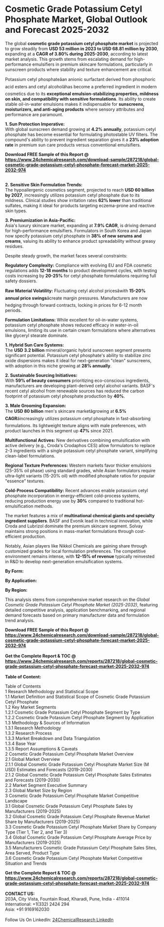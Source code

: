 <h1>Cosmetic Grade Potassium Cetyl Phosphate Market, Global Outlook and Forecast 2025-2032</h1><p>The global <strong>cosmetic grade potassium cetyl phosphate market</strong> is projected to grow steadily from <strong>USD 53 million in 2023 to USD 68.81 million by 2030</strong>, expanding at a <strong>CAGR of 3.80% during 2025-2030</strong>, according to latest market analysis. This growth stems from escalating demand for high-performance emulsifiers in premium skincare formulations, particularly in sunscreen products where stability and texture enhancement are critical.</p><p>Potassium cetyl phosphateâan anionic surfactant derived from phosphoric acid esters and cetyl alcoholâhas become a preferred ingredient in modern cosmetics due to its <strong>exceptional emulsion-stabilizing properties, mildness on skin, and compatibility with sensitive formulations</strong>. Its ability to create stable oil-in-water emulsions makes it indispensable for <strong>sunscreens, moisturizers, and anti-aging products</strong> where sensory attributes and performance are paramount.</p><p><strong>1. Sun Protection Imperative:</strong><br>
With global sunscreen demand growing at <strong>4.2% annually</strong>, potassium cetyl phosphate has become essential for formulating photostable UV filters. The compound's ability to prevent ingredient separation gives it a <strong>23% adoption rate</strong> in premium sun care products versus conventional emulsifiers.</p><div><b>Download FREE Sample of this Report @ 
            <a href="https://www.24chemicalresearch.com/download-sample/287218/global-cosmetic-grade-potassium-cetyl-phosphate-forecast-market-2025-2032-974">
            https://www.24chemicalresearch.com/download-sample/287218/global-cosmetic-grade-potassium-cetyl-phosphate-forecast-market-2025-2032-974</a></b></div><br><p><strong>2. Sensitive Skin Formulation Trends:</strong><br>
The hypoallergenic cosmetics segment, projected to reach <strong>USD 60 billion by 2027</strong>, increasingly utilizes potassium cetyl phosphate due to its mildness. Clinical studies show irritation rates <strong>62% lower</strong> than traditional sulfates, making it ideal for products targeting eczema-prone and reactive skin types.</p><p><strong>3. Premiumization in Asia-Pacific:</strong><br>
Asia's luxury skincare market, expanding at <strong>7.9% CAGR</strong>, is driving demand for high-performance emulsifiers. Formulators in South Korea and Japan now specify potassium cetyl phosphate in <strong>38% of new serums and creams</strong>, valuing its ability to enhance product spreadability without greasy residues.</p><p>Despite steady growth, the market faces several constraints:</p><p><strong>Regulatory Complexity:</strong> Compliance with evolving EU and FDA cosmetic regulations adds <strong>12-18 months</strong> to product development cycles, with testing costs increasing by <strong>20-25%</strong> for cetyl phosphate formulations requiring full safety dossiers.</p><p><strong>Raw Material Volatility:</strong> Fluctuating cetyl alcohol pricesâwith <strong>15-20% annual price swings</strong>âcreate margin pressures. Manufacturers are now hedging through forward contracts, locking in prices for 6-12 month periods.</p><p><strong>Formulation Limitations:</strong> While excellent for oil-in-water systems, potassium cetyl phosphate shows reduced efficacy in water-in-oil emulsions, limiting its use in certain cream formulations where alternatives like glyceryl stearate dominate.</p><p><strong>1. Hybrid Sun Care Systems:</strong><br>
The <strong>USD 3.2 billion</strong> mineral/organic hybrid sunscreen segment presents significant potential. Potassium cetyl phosphate's ability to stabilize zinc oxide dispersions makes it ideal for next-generation "clean" sunscreens, with adoption in this niche growing at <strong>28% annually</strong>.</p><p><strong>2. Sustainable Sourcing Initiatives:</strong><br>
With <strong>59% of beauty consumers</strong> prioritizing eco-conscious ingredients, manufacturers are developing plant-derived cetyl alcohol variants. BASF's recent cetyl alcohol from renewable sources has reduced the carbon footprint of potassium cetyl phosphate production by <strong>40%</strong>.</p><p><strong>3. Male Grooming Expansion:</strong><br>
The <strong>USD 80 billion</strong> men's skincare marketâgrowing at <strong>6.5% CAGR</strong>âincreasingly utilizes potassium cetyl phosphate in fast-absorbing formulations. Its lightweight texture aligns with male preferences, with product launches in this segment up <strong>47%</strong> since 2021.</p><p><strong>Multifunctional Actives:</strong> New derivatives combining emulsification with active delivery (e.g., Croda's Crodaphos CES) allow formulators to replace 2-3 ingredients with a single potassium cetyl phosphate variant, simplifying clean-label formulations.</p><p><strong>Regional Texture Preferences:</strong> Western markets favor thicker emulsions (25-35% oil phase) using standard grades, while Asian formulators require ultra-light variants (15-20% oil) with modified phosphate ratios for popular "essence" textures.</p><p><strong>Cold-Process Compatibility:</strong> Recent advances enable potassium cetyl phosphate incorporation in energy-efficient cold-process systems, reducing production energy use by <strong>30%</strong> compared to traditional hot-emulsification methods.</p><p>The market features a mix of <strong>multinational chemical giants and specialty ingredient suppliers</strong>. BASF and Evonik lead in technical innovation, while Croda and Lubrizol dominate the premium skincare segment. Solvay maintains strong positions in mass-market formulations through cost-efficient production.</p><p>Notably, Asian players like Nikkol Chemicals are gaining share through customized grades for local formulation preferences. The competitive environment remains intense, with <strong>12-15% of revenue</strong> typically reinvested in R&amp;D to develop next-generation emulsification systems.</p><p><strong>By Form:</strong></p><p><strong>By Application:</strong></p><p><strong>By Region:</strong></p><p>This analysis stems from comprehensive market research on the <em>Global Cosmetic Grade Potassium Cetyl Phosphate Market (2025-2032)</em>, featuring detailed competitive analysis, application benchmarking, and regional demand forecasts based on primary manufacturer data and formulation trend analysis.</p><div><b>Download FREE Sample of this Report @ 
            <a href="https://www.24chemicalresearch.com/download-sample/287218/global-cosmetic-grade-potassium-cetyl-phosphate-forecast-market-2025-2032-974">
            https://www.24chemicalresearch.com/download-sample/287218/global-cosmetic-grade-potassium-cetyl-phosphate-forecast-market-2025-2032-974</a></b></div><br><div><b>Get the Complete Report & TOC @ 
            <a href="https://www.24chemicalresearch.com/reports/287218/global-cosmetic-grade-potassium-cetyl-phosphate-forecast-market-2025-2032-974">
            https://www.24chemicalresearch.com/reports/287218/global-cosmetic-grade-potassium-cetyl-phosphate-forecast-market-2025-2032-974</a></b></div><br>
            <b>Table of Content:</b><p>Table of Contents<br />
1 Research Methodology and Statistical Scope<br />
1.1 Market Definition and Statistical Scope of Cosmetic Grade Potassium Cetyl Phosphate<br />
1.2 Key Market Segments<br />
1.2.1 Cosmetic Grade Potassium Cetyl Phosphate Segment by Type<br />
1.2.2 Cosmetic Grade Potassium Cetyl Phosphate Segment by Application<br />
1.3 Methodology & Sources of Information<br />
1.3.1 Research Methodology<br />
1.3.2 Research Process<br />
1.3.3 Market Breakdown and Data Triangulation<br />
1.3.4 Base Year<br />
1.3.5 Report Assumptions & Caveats<br />
2 Cosmetic Grade Potassium Cetyl Phosphate Market Overview<br />
2.1 Global Market Overview<br />
2.1.1 Global Cosmetic Grade Potassium Cetyl Phosphate Market Size (M USD) Estimates and Forecasts (2019-2030)<br />
2.1.2 Global Cosmetic Grade Potassium Cetyl Phosphate Sales Estimates and Forecasts (2019-2030)<br />
2.2 Market Segment Executive Summary<br />
2.3 Global Market Size by Region<br />
3 Cosmetic Grade Potassium Cetyl Phosphate Market Competitive Landscape<br />
3.1 Global Cosmetic Grade Potassium Cetyl Phosphate Sales by Manufacturers (2019-2025)<br />
3.2 Global Cosmetic Grade Potassium Cetyl Phosphate Revenue Market Share by Manufacturers (2019-2025)<br />
3.3 Cosmetic Grade Potassium Cetyl Phosphate Market Share by Company Type (Tier 1, Tier 2, and Tier 3)<br />
3.4 Global Cosmetic Grade Potassium Cetyl Phosphate Average Price by Manufacturers (2019-2025)<br />
3.5 Manufacturers Cosmetic Grade Potassium Cetyl Phosphate Sales Sites, Area Served, Product Type<br />
3.6 Cosmetic Grade Potassium Cetyl Phosphate Market Competitive Situation and Trends<br />
</p><div><b>Get the Complete Report & TOC @ 
            <a href="https://www.24chemicalresearch.com/reports/287218/global-cosmetic-grade-potassium-cetyl-phosphate-forecast-market-2025-2032-974">
            https://www.24chemicalresearch.com/reports/287218/global-cosmetic-grade-potassium-cetyl-phosphate-forecast-market-2025-2032-974</a></b></div><br><b>CONTACT US:</b><br>
            203A, City Vista, Fountain Road, Kharadi, Pune, India - 411014<br>
            International: +1(332) 2424 294<br>
            Asia: +91 9169162030 <br><br>
            Follow Us On LinkedIn: <a href="https://www.linkedin.com/company/24chemicalresearch/">24ChemicalResearch LinkedIn</a>